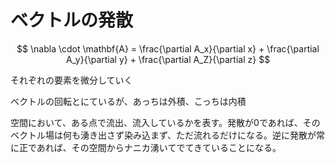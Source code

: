 # ベクトルの発散

$$
\nabla \cdot \mathbf{A} = 
\frac{\partial A_x}{\partial x} +
\frac{\partial A_y}{\partial y} +
\frac{\partial A_Z}{\partial z}
$$

それぞれの要素を微分していく

ベクトルの回転とにているが、あっちは外積、こっちは内積

空間において、ある点で流出、流入しているかを表す。発散が0であれば、そのベクトル場は何も湧き出さず染み込まず、ただ流れるだけになる。逆に発散が常に正であれば、その空間からナニカ湧いてでてきていることになる。
